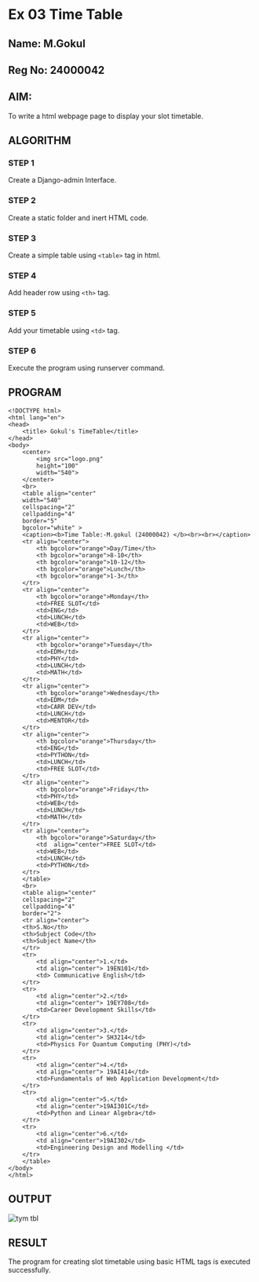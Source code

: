 # Ex 03 Time Table

## Name: M.Gokul
## Reg No: 24000042

## AIM:
To write a html webpage page to display your slot timetable.

## ALGORITHM
### STEP 1
Create a Django-admin Interface.

### STEP 2
Create a static folder and inert HTML code.

### STEP 3
Create a simple table using ```<table>``` tag in html.

### STEP 4
Add header row using ```<th>``` tag.

### STEP 5
Add your timetable using ```<td>``` tag.

### STEP 6
Execute the program using runserver command.

## PROGRAM
```
<!DOCTYPE html>
<html lang="en">
<head>
    <title> Gokul's TimeTable</title>
</head>
<body>
    <center>
        <img src="logo.png"
        height="100"
        width="540">
    </center>
    <br>
    <table align="center" 
    width="540"
    cellspacing="2"
    cellpadding="4"
    border="5"
    bgcolor="white" > 
    <caption><b>Time Table:-M.gokul (24000042) </b><br><br></caption>
    <tr align="center">
        <th bgcolor="orange">Day/Time</th>
        <th bgcolor="orange">8-10</th>
        <th bgcolor="orange">10-12</th>
        <th bgcolor="orange">Lunch</th>
        <th bgcolor="orange">1-3</th>
    </tr>
    <tr align="center">
        <th bgcolor="orange">Monday</th>
        <td>FREE SLOT</td>
        <td>ENG</td>
        <td>LUNCH</td>
        <td>WEB</td>
    </tr>
    <tr align="center">
        <th bgcolor="orange">Tuesday</th>
        <td>EDM</td>
        <td>PHY</td>
        <td>LUNCH</td>
        <td>MATH</td>
    </tr>
    <tr align="center">
        <th bgcolor="orange">Wednesday</th>
        <td>EDM</td>
        <td>CARR DEV</td>
        <td>LUNCH</td>
        <td>MENTOR</td>
    </tr>
    <tr align="center">
        <th bgcolor="orange">Thursday</th>
        <td>ENG</td>
        <td>PYTHON</td>
        <td>LUNCH</td>
        <td>FREE SLOT</td>
    </tr>
    <tr align="center">
        <th bgcolor="orange">Friday</th>
        <td>PHY</td>
        <td>WEB</td>
        <td>LUNCH</td>
        <td>MATH</td>
    </tr>
    <tr align="center">
        <th bgcolor="orange">Saturday</th>
        <td  align="center">FREE SLOT</td>
        <td>WEB</td>
        <td>LUNCH</td>
        <td>PYTHON</td>
    </tr>
    </table>
    <br>
    <table align="center"
    cellspacing="2"
    cellpadding="4"
    border="2">
    <tr align="center">
    <th>S.No</th>
    <th>Subject Code</th>
    <th>Subject Name</th>
    </tr>
    <tr>
        <td align="center">1.</td>
        <td align="center"> 19EN101</td>
        <td> Communicative English</td>
    </tr>
    <tr>
        <td align="center">2.</td>
        <td align="center"> 19EY708</td>
        <td>Career Development Skills</td>
    </tr>
    <tr>
        <td align="center">3.</td>
        <td align="center"> SH3214</td>
        <td>Physics For Quantum Computing (PHY)</td>
    </tr>
    <tr>
        <td align="center">4.</td>
        <td align="center"> 19AI414</td>
        <td>Fundamentals of Web Application Development</td>
    </tr>
    <tr>
        <td align="center">5.</td>
        <td align="center">19AI301C</td>
        <td>Python and Linear Algebra</td>
    </tr>
    <tr>
        <td align="center">6.</td>
        <td align="center">19AI302</td>
        <td>Engineering Design and Modelling </td>
    </tr>
    </table>
</body>
</html>
```

## OUTPUT
![tym tbl](https://github.com/user-attachments/assets/fcd8aea4-fddd-401d-ab9e-11a98d826eb4)



## RESULT
The program for creating slot timetable using basic HTML tags is executed successfully.
